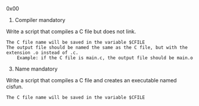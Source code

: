 0x00




1. Compiler
mandatory

Write a script that compiles a C file but does not link.

    The C file name will be saved in the variable $CFILE
    The output file should be named the same as the C file, but with the extension .o instead of .c.
        Example: if the C file is main.c, the output file should be main.o

3. Name
mandatory

Write a script that compiles a C file and creates an executable named cisfun.

    The C file name will be saved in the variable $CFILE


